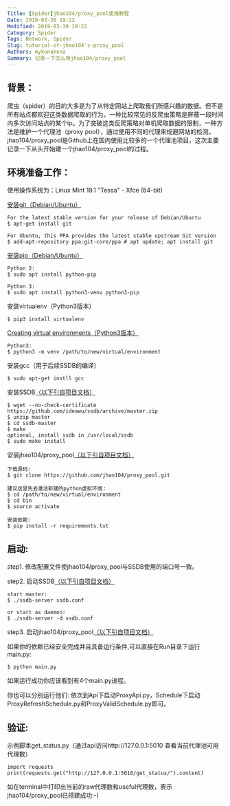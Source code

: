 ```yaml
---
Title: [Spider]jhao104/proxy_pool使用教程
Date: 2019-03-30 19:22
Modified: 2019-03-30 19:22
Category: Spider
Tags: Network, Spider
Slug: tutorial-of-jhao104's-proxy_pool
Authors: mykonakona
Summary: 记录一下怎么用jhao104/proxy_pool
---
```

## 背景：
爬虫（spider）的目的大多是为了从特定网站上爬取我们所感兴趣的数据。但不是所有站点都欢迎这类数据爬取的行为，一种比较常见的反爬虫策略是屏蔽一段时间内多次访问站点的某个ip。为了突破这类反爬策略对单机爬取数据的限制，一种方法是维护一个代理池（proxy pool），通过使用不同的代理来规避网站的检测。jhao104/proxy_pool是Github上在国内使用比较多的一个代理池项目，这次主要记录一下从头开始建一个jhao104/proxy_pool的过程。

## 环境准备工作：

使用操作系统为：Linux Mint 19.1 "Tessa" - Xfce (64-bit)

[安装git（Debian/Ubuntu）][1]
```
For the latest stable version for your release of Debian/Ubuntu
$ apt-get install git

For Ubuntu, this PPA provides the latest stable upstream Git version
$ add-apt-repository ppa:git-core/ppa # apt update; apt install git
```

[安装pip（Debian/Ubuntu）][2]
```
Python 2:
$ sudo apt install python-pip

Python 3:
$ sudo apt install python3-venv python3-pip
```

安装virtualenv（Python3版本）
```
$ pip3 install virtualenv
```

[Creating virtual environments（Python3版本）][3]
```
Python3:
$ python3 -m venv /path/to/new/virtual/environment
```

安装gcc（用于后续SSDB的编译）
```
$ sudo apt-get instll gcc
```

安装SSDB[（以下引自项目文档）][4]
```
$ wget --no-check-certificate https://github.com/ideawu/ssdb/archive/master.zip
$ unzip master
$ cd ssdb-master
$ make
optional, install ssdb in /usr/local/ssdb
$ sudo make install
```

安装jhao104/proxy_pool[（以下引自项目文档）][5]
```
下载源码:
$ git clone https://github.com/jhao104/proxy_pool.git

建议这里先去激活新建的python虚拟环境：
$ cd /path/to/new/virtual/environment
$ cd bin
$ source activate

安装依赖:
$ pip install -r requirements.txt
```

## 启动:
step1. 修改配置文件使jhao104/proxy_pool与SSDB使用的端口号一致。

step2. 启动SSDB[（以下引自项目文档）][4]
```
start master:
$ ./ssdb-server ssdb.conf

or start as daemon:
$ ./ssdb-server -d ssdb.conf
```

step3. 启动jhao104/proxy_pool[（以下引自项目文档）][5]

如果你的依赖已经安全完成并且具备运行条件,可以直接在Run目录下运行main.py:
```
$ python main.py
```

如果运行成功你应该看到有4个main.py进程。

你也可以分别运行他们:
依次到Api下启动ProxyApi.py，Schedule下启动ProxyRefreshSchedule.py和ProxyValidSchedule.py即可。

## 验证:
示例脚本get_status.py（通过api访问http://127.0.0.1:5010 查看当前代理池可用代理数）
```
import requests
print(requests.get("http://127.0.0.1:5010/get_status/").content)
```
如在terminal中打印出当前的raw代理数和useful代理数，表示jhao104/proxy_pool已搭建成功:-)

[1]: https://git-scm.com/download/linux "安装git（Debian/Ubuntu）"
[2]: https://packaging.python.org/guides/installing-using-linux-tools/#installing-pip-setuptools-wheel-with-linux-package-managers "安装pip(Debian/Ubuntu)"
[3]: https://docs.python.org/3/library/venv.html "Creating virtual environments（Python3版本）"
[4]: http://ssdb.io/zh_cn/ "（以下引自项目文档）"
[5]: https://github.com/jhao104/proxy_pool  "（以下引自项目文档）"
